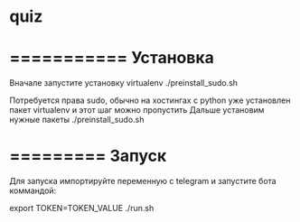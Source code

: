 # quiz
===========
Установка
============

Вначале запустите установку virtualenv
 ./preinstall_sudo.sh

Потребуется права sudo, обычно на хостингах с python уже установлен пакет
virtualenv и этот шаг можно пропустить
Дальше установим нужные пакеты
 ./preinstall_sudo.sh

=========
Запуск 
=========

Для запуска импортируйте переменную с telegram и запустите бота коммандой:

 export TOKEN=TOKEN_VALUE
 ./run.sh
